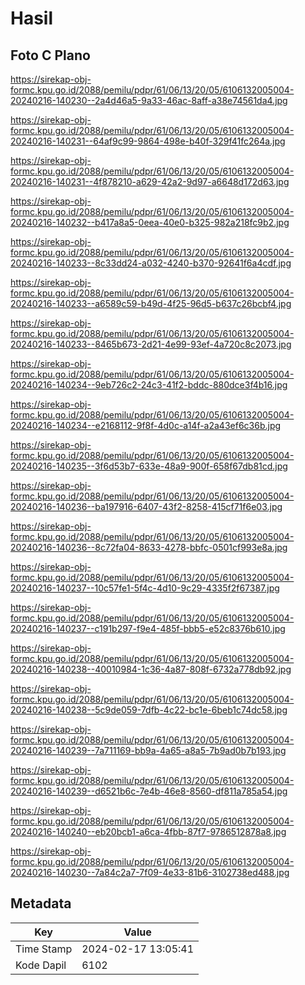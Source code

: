 # Hasil

## Foto C Plano

https://sirekap-obj-formc.kpu.go.id/2088/pemilu/pdpr/61/06/13/20/05/6106132005004-20240216-140230--2a4d46a5-9a33-46ac-8aff-a38e74561da4.jpg

https://sirekap-obj-formc.kpu.go.id/2088/pemilu/pdpr/61/06/13/20/05/6106132005004-20240216-140231--64af9c99-9864-498e-b40f-329f41fc264a.jpg

https://sirekap-obj-formc.kpu.go.id/2088/pemilu/pdpr/61/06/13/20/05/6106132005004-20240216-140231--4f878210-a629-42a2-9d97-a6648d172d63.jpg

https://sirekap-obj-formc.kpu.go.id/2088/pemilu/pdpr/61/06/13/20/05/6106132005004-20240216-140232--b417a8a5-0eea-40e0-b325-982a218fc9b2.jpg

https://sirekap-obj-formc.kpu.go.id/2088/pemilu/pdpr/61/06/13/20/05/6106132005004-20240216-140233--8c33dd24-a032-4240-b370-92641f6a4cdf.jpg

https://sirekap-obj-formc.kpu.go.id/2088/pemilu/pdpr/61/06/13/20/05/6106132005004-20240216-140233--a6589c59-b49d-4f25-96d5-b637c26bcbf4.jpg

https://sirekap-obj-formc.kpu.go.id/2088/pemilu/pdpr/61/06/13/20/05/6106132005004-20240216-140233--8465b673-2d21-4e99-93ef-4a720c8c2073.jpg

https://sirekap-obj-formc.kpu.go.id/2088/pemilu/pdpr/61/06/13/20/05/6106132005004-20240216-140234--9eb726c2-24c3-41f2-bddc-880dce3f4b16.jpg

https://sirekap-obj-formc.kpu.go.id/2088/pemilu/pdpr/61/06/13/20/05/6106132005004-20240216-140234--e2168112-9f8f-4d0c-a14f-a2a43ef6c36b.jpg

https://sirekap-obj-formc.kpu.go.id/2088/pemilu/pdpr/61/06/13/20/05/6106132005004-20240216-140235--3f6d53b7-633e-48a9-900f-658f67db81cd.jpg

https://sirekap-obj-formc.kpu.go.id/2088/pemilu/pdpr/61/06/13/20/05/6106132005004-20240216-140236--ba197916-6407-43f2-8258-415cf71f6e03.jpg

https://sirekap-obj-formc.kpu.go.id/2088/pemilu/pdpr/61/06/13/20/05/6106132005004-20240216-140236--8c72fa04-8633-4278-bbfc-0501cf993e8a.jpg

https://sirekap-obj-formc.kpu.go.id/2088/pemilu/pdpr/61/06/13/20/05/6106132005004-20240216-140237--10c57fe1-5f4c-4d10-9c29-4335f2f67387.jpg

https://sirekap-obj-formc.kpu.go.id/2088/pemilu/pdpr/61/06/13/20/05/6106132005004-20240216-140237--c191b297-f9e4-485f-bbb5-e52c8376b610.jpg

https://sirekap-obj-formc.kpu.go.id/2088/pemilu/pdpr/61/06/13/20/05/6106132005004-20240216-140238--40010984-1c36-4a87-808f-6732a778db92.jpg

https://sirekap-obj-formc.kpu.go.id/2088/pemilu/pdpr/61/06/13/20/05/6106132005004-20240216-140238--5c9de059-7dfb-4c22-bc1e-6beb1c74dc58.jpg

https://sirekap-obj-formc.kpu.go.id/2088/pemilu/pdpr/61/06/13/20/05/6106132005004-20240216-140239--7a711169-bb9a-4a65-a8a5-7b9ad0b7b193.jpg

https://sirekap-obj-formc.kpu.go.id/2088/pemilu/pdpr/61/06/13/20/05/6106132005004-20240216-140239--d6521b6c-7e4b-46e8-8560-df811a785a54.jpg

https://sirekap-obj-formc.kpu.go.id/2088/pemilu/pdpr/61/06/13/20/05/6106132005004-20240216-140240--eb20bcb1-a6ca-4fbb-87f7-9786512878a8.jpg

https://sirekap-obj-formc.kpu.go.id/2088/pemilu/pdpr/61/06/13/20/05/6106132005004-20240216-140230--7a84c2a7-7f09-4e33-81b6-3102738ed488.jpg


## Metadata

| Key        | Value               |
| ---------- | ------------------- |
| Time Stamp | 2024-02-17 13:05:41 |
| Kode Dapil | 6102                |



